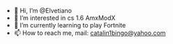 - 👋 Hi, I’m @Elvetiano
- 👀 I’m interested in cs 1.6 AmxModX
- 🌱 I’m currently learning to play Fortnite
- 📫 How to reach me, mail: catalin1bingo@yahoo.com

<!---
Elvetiano/Elvetiano is a ✨ special ✨ repository because its `README.md` (this file) appears on your GitHub profile.
You can click the Preview link to take a look at your changes.
--->
